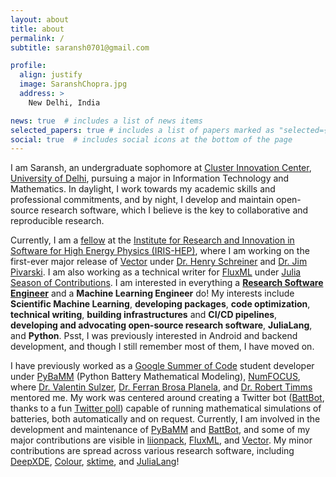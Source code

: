 ```yaml
---
layout: about
title: about
permalink: /
subtitle: saransh0701@gmail.com

profile:
  align: justify
  image: SaranshChopra.jpg
  address: >
    New Delhi, India

news: true  # includes a list of news items
selected_papers: true # includes a list of papers marked as "selected={true}"
social: true  # includes social icons at the bottom of the page
---
```


I am Saransh, an undergraduate sophomore at [Cluster Innovation Center](), [University of Delhi](), pursuing a major in Information Technology and Mathematics. In daylight, I work towards my academic skills and professional commitments, and by night, I develop and maintain open-source research software, which I believe is the key to collaborative and reproducible research.

Currently, I am a [fellow]() at the [Institute for Research and Innovation in Software for High Energy Physics (IRIS-HEP)](), where I am working on the first-ever major release of [Vector]() under [Dr. Henry Schreiner]() and [Dr. Jim Pivarski](). I am also working as a technical writer for [FluxML]() under [Julia Season of Contributions](). I am interested in everything a **[Research Software Engineer]()** and a **Machine Learning Engineer** do! My interests include **Scientific Machine Learning**, **developing packages**, **code optimization**, **technical writing**, **building infrastructures** and **CI/CD pipelines**, **developing and advocating open-source research software**, **JuliaLang**, and **Python**. Psst, I was previously interested in Android and backend development, and though I still remember most of them, I have moved on.

I have previously worked as a [Google Summer of Code]() student developer under [PyBaMM]() (Python Battery Mathematical Modeling), [NumFOCUS](), where [Dr. Valentin Sulzer](), [Dr. Ferran Brosa Planela](), and [Dr. Robert Timms]() mentored me. My work was centered around creating a Twitter bot ([BattBot](), thanks to a fun [Twitter poll]()) capable of running mathematical simulations of batteries, both automatically and on request. Currently, I am involved in the development and maintenance of [PyBaMM]() and [BattBot](), and some of my major contributions are visible in [liionpack](), [FluxML](), and [Vector](). My minor contributions are spread across various research software, including [DeepXDE](), [Colour](), [sktime](), and [JuliaLang]()!
